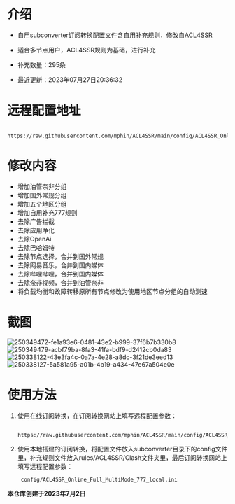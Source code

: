 # 介绍
* 自用subconverter订阅转换配置文件含自用补充规则，修改自[ACL4SSR](https://github.com/ACL4SSR/ACL4SSR/)  
* 适合多节点用户，ACL4SSR规则为基础，进行补充  
        
* 补充数量：295条
* 最近更新：2023年07月27日20:36:32
# 远程配置地址
        https://raw.githubusercontent.com/mphin/ACL4SSR/main/config/ACL4SSR_Online_Full_MultiMode_777.ini
# 修改内容
* 增加油管奈非分组  
* 增加国外常规分组   
* 增加五个地区分组  
* 增加自用补充777规则  
* 去除广告拦截  
* 去除应用净化  
* 去除OpenAi  
* 去除巴哈姆特  
* 去除节点选择，合并到国外常规  
* 去除网易音乐，合并到国内媒体  
* 去除哔哩哔哩，合并到国内媒体  
* 去除奈非视频，合并到油管奈非  
* 将负载均衡和故障转移原所有节点修改为使用地区节点分组的自动测速
# 截图
![250349472-fe1a93e6-0481-43e2-b999-37f6b7b330b8](https://github.com/mphin/ACL4SSR/assets/59219235/a1467478-e3ee-4764-9e28-98e77ce93b08)
![250349479-acbf79ba-8fa3-41fa-bdf9-d2412cb0da83](https://github.com/mphin/ACL4SSR/assets/59219235/5133ff2f-a8b3-4590-a892-0f64aebb3336)
![250338122-43e3fa4c-0a7a-4e28-a8dc-3f21de3eed13](https://github.com/mphin/ACL4SSR/assets/59219235/73e0c0a0-6bb1-4f42-be65-0a795ae92a99)
![250338127-5a581a95-a01b-4b19-a434-47e67a504e0e](https://github.com/mphin/ACL4SSR/assets/59219235/268b2664-d1c0-44da-ab2b-b6c974f0f5a5)

# 使用方法
1. 使用在线订阅转换，在订阅转换网站上填写远程配置参数：
   
        https://raw.githubusercontent.com/mphin/ACL4SSR/main/config/ACL4SSR_Online_Full_MultiMode_777.ini
1. 使用本地搭建的订阅转换，将配置文件放入subconverter目录下的config文件里，补充规则文件放入rules/ACL4SSR/Clash文件夹里，最后订阅转换网站上填写远程配置参数：
 
        config/ACL4SSR_Online_Full_MultiMode_777_local.ini
    




        
**本仓库创建于2023年7月2日**
